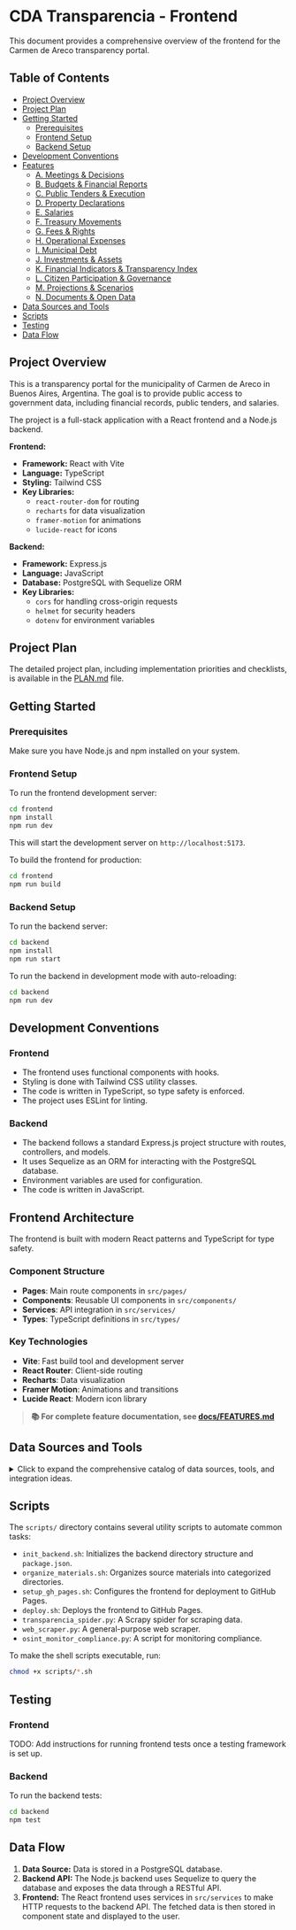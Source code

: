 # CDA Transparencia - Frontend

This document provides a comprehensive overview of the frontend for the Carmen de Areco transparency portal.

## Table of Contents

- [Project Overview](#project-overview)
- [Project Plan](#project-plan)
- [Getting Started](#getting-started)
  - [Prerequisites](#prerequisites)
  - [Frontend Setup](#frontend-setup)
  - [Backend Setup](#backend-setup)
- [Development Conventions](#development-conventions)
- [Features](#features)
  - [A. Meetings & Decisions](#a-meetings--decisions)
  - [B. Budgets & Financial Reports](#b-budgets--financial-reports-rafam-compatible)
  - [C. Public Tenders & Execution](#c-public-tenders-licitaciones--execution)
  - [D. Property Declarations](#d-property-declarations-declaraciones-juradas-patrimoniales)
  - [E. Salaries](#e-salaries-sueldos-básicos-brutos)
  - [F. Treasury Movements](#f-treasury-movements-movimientos-de-tesorería)
  - [G. Fees & Rights](#g-fees--rights-tasas-y-derechos)
  - [H. Operational Expenses](#h-operational-expenses-gastos-operativos)
  - [I. Municipal Debt](#i-municipal-debt-deuda)
  - [J. Investments & Assets](#j-investments--assets)
  - [K. Financial Indicators & Transparency Index](#k-financial-indicators--transparency-index)
  - [L. Citizen Participation & Governance](#l-citizen-participation--governance)
  - [M. Projections & Scenarios](#m-projections--scenarios)
  - [N. Documents & Open Data](#n-documents--open-data)
- [Data Sources and Tools](#data-sources-and-tools)
- [Scripts](#scripts)
- [Testing](#testing)
- [Data Flow](#data-flow)

## Project Overview

This is a transparency portal for the municipality of Carmen de Areco in Buenos Aires, Argentina. The goal is to provide public access to government data, including financial records, public tenders, and salaries.

The project is a full-stack application with a React frontend and a Node.js backend.

**Frontend:**
- **Framework:** React with Vite
- **Language:** TypeScript
- **Styling:** Tailwind CSS
- **Key Libraries:**
    - `react-router-dom` for routing
    - `recharts` for data visualization
    - `framer-motion` for animations
    - `lucide-react` for icons

**Backend:**
- **Framework:** Express.js
- **Language:** JavaScript
- **Database:** PostgreSQL with Sequelize ORM
- **Key Libraries:**
    - `cors` for handling cross-origin requests
    - `helmet` for security headers
    - `dotenv` for environment variables

## Project Plan

The detailed project plan, including implementation priorities and checklists, is available in the [PLAN.md](PLAN.md) file.

## Getting Started

### Prerequisites

Make sure you have Node.js and npm installed on your system.

### Frontend Setup

To run the frontend development server:

```bash
cd frontend
npm install
npm run dev
```

This will start the development server on `http://localhost:5173`.

To build the frontend for production:

```bash
cd frontend
npm run build
```

### Backend Setup

To run the backend server:

```bash
cd backend
npm install
npm run start
```

To run the backend in development mode with auto-reloading:

```bash
cd backend
npm run dev
```

## Development Conventions

### Frontend

- The frontend uses functional components with hooks.
- Styling is done with Tailwind CSS utility classes.
- The code is written in TypeScript, so type safety is enforced.
- The project uses ESLint for linting.

### Backend

- The backend follows a standard Express.js project structure with routes, controllers, and models.
- It uses Sequelize as an ORM for interacting with the PostgreSQL database.
- Environment variables are used for configuration.
- The code is written in JavaScript.

## Frontend Architecture

The frontend is built with modern React patterns and TypeScript for type safety.

### Component Structure
- **Pages**: Main route components in `src/pages/`
- **Components**: Reusable UI components in `src/components/`
- **Services**: API integration in `src/services/`
- **Types**: TypeScript definitions in `src/types/`

### Key Technologies
- **Vite**: Fast build tool and development server
- **React Router**: Client-side routing
- **Recharts**: Data visualization
- **Framer Motion**: Animations and transitions
- **Lucide React**: Modern icon library

> **📚 For complete feature documentation, see [docs/FEATURES.md](../docs/FEATURES.md)**

## Data Sources and Tools

<details>
<summary>Click to expand the comprehensive catalog of data sources, tools, and integration ideas.</summary>

# 🌐 Comprehensive Data Sources & Tools Catalog
## Carmen de Areco Transparency Portal - External Resources & Integration Opportunities

---

## 🇦🇷 **ARGENTINE GOVERNMENT DATA SOURCES**

### Federal Level
- **📊 datos.gob.ar** - `https://datos.gob.ar`
  - Primary federal open data portal
  - API: `https://datos.gob.ar/api/3/`
  - **Usable for**: Budget comparisons, federal transfers, economic indicators

- **💰 Argentina Compra** - `https://comprar.gob.ar`
  - Federal procurement system
  - **Usable for**: Cross-reference municipal contracts with federal standards

- **🏛️ InfoLEG** - `http://www.infoleg.gob.ar`
  - Legal information system
  - **Usable for**: Legal framework validation, regulatory compliance

- **📈 INDEC** - `https://www.indec.gob.ar`
  - National statistics institute
  - **Usable for**: Economic indicators, population data, inflation rates

- **🏦 BCRA** - `https://www.bcra.gob.ar`
  - Central Bank data
  - **Usable for**: Exchange rates, monetary policy impact analysis

### Provincial Level (Buenos Aires)
- **🏛️ GBA Transparencia** - `https://www.gba.gob.ar/transparencia`
  - Provincial transparency portal
  - **Usable for**: Provincial budget comparisons, transfers to municipalities

- **📋 GBA Contrataciones** - `https://www.gba.gob.ar/contrataciones`
  - Provincial procurement
  - **Usable for**: Regional contract benchmarking

- **💼 GBA Hacienda** - `https://www.gba.gob.ar/hacienda`
  - Provincial finance ministry
  - **Usable for**: Tax revenue data, municipal coparticipation

### Municipal Networks
- **🏘️ FAM** - `https://www.fam.org.ar`
  - Federation of Argentine Municipalities
  - **Usable for**: Inter-municipal comparisons, best practices

---

## 🌍 **INTERNATIONAL TRANSPARENCY SOURCES**

### Global Standards
- **🌐 Open Government Partnership** - `https://www.opengovpartnership.org`
  - Global transparency standards
  - **Usable for**: Best practices, compliance frameworks

- **📊 World Bank Open Data** - `https://data.worldbank.org`
  - International development data
  - **Usable for**: Comparative analysis, development indicators

### Regional Networks
- **🇺🇾 Uruguay Datos Abiertos** - `https://catalogodatos.gub.uy`
- **🇧🇷 Brasil Dados Abertos** - `https://dados.gov.br`
- **🇨🇱 Chile Datos Abiertos** - `https://datos.gob.cl`
  - **Usable for**: Regional benchmarking, similar municipality comparisons

---

## 🛠️ **GITHUB PROJECTS & TOOLS**

### Data Collection & Scraping
1. **📥 ScrapyJS** - `https://github.com/scrapyjs/scrapyjs`
   - JavaScript web scraping
   - **Usage**: Scrape dynamic transparency portals

2. **🕷️ Puppeteer** - `https://github.com/puppeteer/puppeteer`
   - Headless browser automation
   - **Usage**: Screenshot generation, dynamic content scraping

3. **⚡ Playwright** - `https://github.com/microsoft/playwright`
   - Cross-browser automation
   - **Usage**: Multi-browser transparency portal testing

4. **🔄 Cheerio** - `https://github.com/cheeriojs/cheerio`
   - Server-side HTML parsing
   - **Usage**: Parse government HTML documents

### Data Processing & Validation
5. **📋 Pandas.js** - `https://github.com/opensource9ja/danfojs`
   - Data manipulation in JavaScript
   - **Usage**: Process CSV/Excel government data

6. **🔍 Joi** - `https://github.com/sideway/joi`
   - Data validation library
   - **Usage**: Validate government data schemas

7. **📊 D3.js** - `https://github.com/d3/d3`
   - Data visualization
   - **Usage**: Advanced transparency charts

8. **🧮 Simple-statistics** - `https://github.com/simple-statistics/simple-statistics`
   - Statistical analysis
   - **Usage**: Budget variance analysis, trend detection

### Document Processing
9. **📄 PDF-lib** - `https://github.com/Hopding/pdf-lib`
   - PDF manipulation
   - **Usage**: Extract data from government PDFs

10. **📝 Mammoth.js** - `https://github.com/mwilliamson/mammoth.js`
    - Word document conversion
    - **Usage**: Process .docx transparency reports

11. **📊 ExcelJS** - `https://github.com/exceljs/exceljs`
    - Excel file processing
    - **Usage**: Parse government budget spreadsheets

### Database & Storage
12. **🗄️ TypeORM** - `https://github.com/typeorm/typeorm`
    - Database ORM
    - **Usage**: Manage transparency data relationships

13. **⚡ Prisma** - `https://github.com/prisma/prisma`
    - Modern database toolkit
    - **Usage**: Type-safe database operations

### Monitoring & Alerting
14. **🔔 Node-cron** - `https://github.com/node-cron/node-cron`
    - Scheduled tasks
    - **Usage**: Automated data collection

15. **📧 Nodemailer** - `https://github.com/nodemailer/nodemailer`
    - Email notifications
    - **Usage**: Alert on data discrepancies

---

## 🏛️ **TRANSPARENCY-SPECIFIC PROJECTS**

### Open Source Platforms
16. **🌐 CKAN** - `https://github.com/ckan/ckan`
    - Open data platform
    - **Usage**: Structure transparency data catalog

17. **📊 OpenSpending** - `https://github.com/openspending/openspending`
    - Budget visualization platform
    - **Usage**: Advanced budget analysis tools

18. **🏛️ Alaveteli** - `https://github.com/mysociety/alaveteli`
    - Freedom of Information platform
    - **Usage**: FOI request management

### Government-Specific
19. **🇺🇸 Open Data Census** - `https://github.com/okfn/opendatacensus`
    - Data availability assessment
    - **Usage**: Evaluate transparency completeness

20. **🏛️ Budget Data Package** - `https://github.com/openspending/budget-data-package`
    - Budget data standards
    - **Usage**: Standardize budget data format

---

## 🔍 **WEB ARCHIVING & HISTORICAL DATA**

### Archive Services
- **🗄️ Internet Archive** - `https://archive.org`
  - Wayback Machine API: `https://archive.org/wayback/available`
  - **Usage**: Historical transparency data recovery

- **📚 Archive.today** - `https://archive.today`
  - Real-time archiving
  - **Usage**: Preserve current transparency snapshots

- **🌐 WebCite** - `http://webcitation.org`
  - Academic web archiving
  - **Usage**: Create permanent citations

### Archive Tools
21. **📦 Archivebox** - `https://github.com/ArchiveBox/ArchiveBox`
    - Self-hosted web archiving
    - **Usage**: Create local transparency archive

22. **🕷️ Wayback Machine Downloader** - `https://github.com/hartator/wayback-machine-downloader`
    - Bulk download from archives
    - **Usage**: Download historical government sites

---

## 🔐 **PRIVACY & COMPLIANCE TOOLS**

### Data Protection
23. **🛡️ Microsoft Presidio** - `https://github.com/microsoft/presidio`
    - PII detection and anonymization
    - **Usage**: Enhanced privacy protection

24. **🔒 Faker.js** - `https://github.com/faker-js/faker`
    - Generate fake data for testing
    - **Usage**: Create anonymized test datasets

25. **🏛️ GDPR Compliance** - `https://github.com/good-labs/gdpr`
    - GDPR compliance tools
    - **Usage**: Ensure European data protection compliance

---

## 🚀 **INFRASTRUCTURE & DEPLOYMENT**

### Hosting & CDN
- **⚡ Cloudflare** - `https://cloudflare.com`
  - CDN, security, performance
  - **Usage**: Fast, secure transparency portal delivery

- **🌐 Vercel** - `https://vercel.com`
  - Serverless deployment
  - **Usage**: Easy deployment with automatic scaling

### Monitoring
26. **📊 Grafana** - `https://github.com/grafana/grafana`
    - Monitoring dashboards
    - **Usage**: Track data collection success rates

27. **🔔 Uptime Kuma** - `https://github.com/louislam/uptime-kuma`
    - Uptime monitoring
    - **Usage**: Monitor transparency portal availability

---

## 🤖 **AI & AUTOMATION TOOLS**

### Natural Language Processing
28. **🧠 Natural** - `https://github.com/NaturalNode/natural`
    - NLP for JavaScript
    - **Usage**: Analyze government document content

29. **📝 Compromise** - `https://github.com/spencermountain/compromise`
    - Text processing
    - **Usage**: Extract entities from government documents

### Machine Learning
30. **🤖 TensorFlow.js** - `https://github.com/tensorflow/tfjs`
    - Machine learning in browser
    - **Usage**: Detect anomalies in budget data

---

## 📊 **SPECIFIC USE CASES & INTEGRATION IDEAS**

### 1. **Enhanced Data Collection**
```javascript
// Example: Multi-source budget data collection
const dataSources = [
  'https://carmendeareco.gob.ar/transparencia/',
  'https://www.gba.gob.ar/transparencia',
  'https://datos.gob.ar/api/3/action/package_search?q=carmen+areco'
];
```

### 2. **Historical Data Recovery**
```javascript
// Example: Wayback Machine integration
const waybackAPI = 'https://archive.org/wayback/available?url=';
const historicalSnapshots = await getHistoricalData(targetUrl, '2018-2025');
```

### 3. **Cross-Municipal Comparisons**
```javascript
// Example: Compare with similar municipalities
const similarMunicipalities = [
  'San Antonio de Areco',
  'Capitán Sarmiento', 
  'San Andrés de Giles'
];
```

### 4. **Real-time Monitoring**
```javascript
// Example: Monitor transparency portal changes
const monitoringTargets = [
  { url: 'https://carmendeareco.gob.ar/transparencia/', frequency: '1h' },
  { url: 'https://www.gba.gob.ar/transparencia', frequency: '6h' }
];
```

### 5. **Document Processing Pipeline**
```javascript
// Example: Automated document processing
const processingPipeline = [
  'download_pdfs',
  'extract_text',
  'detect_pii',
  'anonymize_data',
  'validate_numbers',
  'store_database'
];
```

---

</details>

## Scripts

The `scripts/` directory contains several utility scripts to automate common tasks:

- `init_backend.sh`: Initializes the backend directory structure and `package.json`.
- `organize_materials.sh`: Organizes source materials into categorized directories.
- `setup_gh_pages.sh`: Configures the frontend for deployment to GitHub Pages.
- `deploy.sh`: Deploys the frontend to GitHub Pages.
- `transparencia_spider.py`: A Scrapy spider for scraping data.
- `web_scraper.py`: A general-purpose web scraper.
- `osint_monitor_compliance.py`: A script for monitoring compliance.

To make the shell scripts executable, run:

```bash
chmod +x scripts/*.sh
```

## Testing

### Frontend

TODO: Add instructions for running frontend tests once a testing framework is set up.

### Backend

To run the backend tests:

```bash
cd backend
npm test
```

## Data Flow

1.  **Data Source:** Data is stored in a PostgreSQL database.
2.  **Backend API:** The Node.js backend uses Sequelize to query the database and exposes the data through a RESTful API.
3.  **Frontend:** The React frontend uses services in `src/services` to make HTTP requests to the backend API. The fetched data is then stored in component state and displayed to the user.
